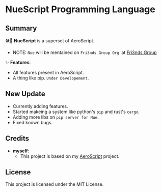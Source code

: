 ﻿# NueScript Programming Language
## Summary

🛠️🌟 **NueScript** is a superset of AeroScript.
- NOTE: `Nue` will be mentained on `Fri3nds Group Org `at [Fri3nds Group](https://github.com/Fri3ndsGroup) 

✨ **Features**:
- All features present in AeroScript.
- A thing like pip. `Under Developement`.

## New Update

* Currently adding features.
* Started makeing a system like python's `pip` and rust's `cargo`.
* Adding more libs on `pip server for Nue`.
* Fixed known bugs.

## Credits

- **myself**:
  - This project is based on my [AeroScript](https://github.com/Yuri-DaBang/AeroScript-v2-Stable) project.

## License

This project is licensed under the MIT License.
